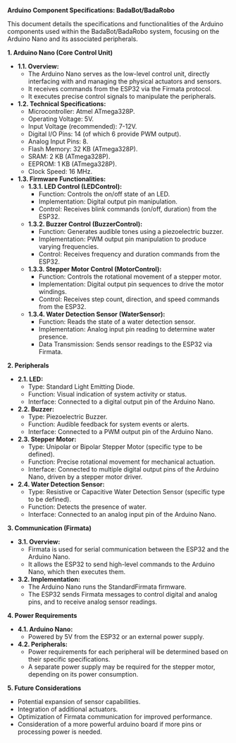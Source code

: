 **Arduino Component Specifications: BadaBot/BadaRobo**

This document details the specifications and functionalities of the Arduino components used within the BadaBot/BadaRobo system, focusing on the Arduino Nano and its associated peripherals.

**1. Arduino Nano (Core Control Unit)**

* **1.1. Overview:**
    * The Arduino Nano serves as the low-level control unit, directly interfacing with and managing the physical actuators and sensors.
    * It receives commands from the ESP32 via the Firmata protocol.
    * It executes precise control signals to manipulate the peripherals.
* **1.2. Technical Specifications:**
    * Microcontroller: Atmel ATmega328P.
    * Operating Voltage: 5V.
    * Input Voltage (recommended): 7-12V.
    * Digital I/O Pins: 14 (of which 6 provide PWM output).
    * Analog Input Pins: 8.
    * Flash Memory: 32 KB (ATmega328P).
    * SRAM: 2 KB (ATmega328P).
    * EEPROM: 1 KB (ATmega328P).
    * Clock Speed: 16 MHz.
* **1.3. Firmware Functionalities:**
    * **1.3.1. LED Control (LEDControl):**
        * Function: Controls the on/off state of an LED.
        * Implementation: Digital output pin manipulation.
        * Control: Receives blink commands (on/off, duration) from the ESP32.
    * **1.3.2. Buzzer Control (BuzzerControl):**
        * Function: Generates audible tones using a piezoelectric buzzer.
        * Implementation: PWM output pin manipulation to produce varying frequencies.
        * Control: Receives frequency and duration commands from the ESP32.
    * **1.3.3. Stepper Motor Control (MotorControl):**
        * Function: Controls the rotational movement of a stepper motor.
        * Implementation: Digital output pin sequences to drive the motor windings.
        * Control: Receives step count, direction, and speed commands from the ESP32.
    * **1.3.4. Water Detection Sensor (WaterSensor):**
        * Function: Reads the state of a water detection sensor.
        * Implementation: Analog input pin reading to determine water presence.
        * Data Transmission: Sends sensor readings to the ESP32 via Firmata.

**2. Peripherals**

* **2.1. LED:**
    * Type: Standard Light Emitting Diode.
    * Function: Visual indication of system activity or status.
    * Interface: Connected to a digital output pin of the Arduino Nano.
* **2.2. Buzzer:**
    * Type: Piezoelectric Buzzer.
    * Function: Audible feedback for system events or alerts.
    * Interface: Connected to a PWM output pin of the Arduino Nano.
* **2.3. Stepper Motor:**
    * Type: Unipolar or Bipolar Stepper Motor (specific type to be defined).
    * Function: Precise rotational movement for mechanical actuation.
    * Interface: Connected to multiple digital output pins of the Arduino Nano, driven by a stepper motor driver.
* **2.4. Water Detection Sensor:**
    * Type: Resistive or Capacitive Water Detection Sensor (specific type to be defined).
    * Function: Detects the presence of water.
    * Interface: Connected to an analog input pin of the Arduino Nano.

**3. Communication (Firmata)**

* **3.1. Overview:**
    * Firmata is used for serial communication between the ESP32 and the Arduino Nano.
    * It allows the ESP32 to send high-level commands to the Arduino Nano, which then executes them.
* **3.2. Implementation:**
    * The Arduino Nano runs the StandardFirmata firmware.
    * The ESP32 sends Firmata messages to control digital and analog pins, and to receive analog sensor readings.

**4. Power Requirements**

* **4.1. Arduino Nano:**
    * Powered by 5V from the ESP32 or an external power supply.
* **4.2. Peripherals:**
    * Power requirements for each peripheral will be determined based on their specific specifications.
    * A separate power supply may be required for the stepper motor, depending on its power consumption.

**5. Future Considerations**

* Potential expansion of sensor capabilities.
* Integration of additional actuators.
* Optimization of Firmata communication for improved performance.
* Consideration of a more powerful arduino board if more pins or processing power is needed.